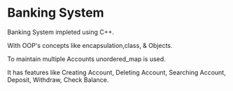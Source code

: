 
# Banking System

Banking System impleted using C++.

With OOP's concepts like encapsulation,class, & Objects.

To maintain multiple Accounts unordered_map is used.

It has features like Creating Account, Deleting Account, Searching Account, Deposit, Withdraw, Check Balance.
